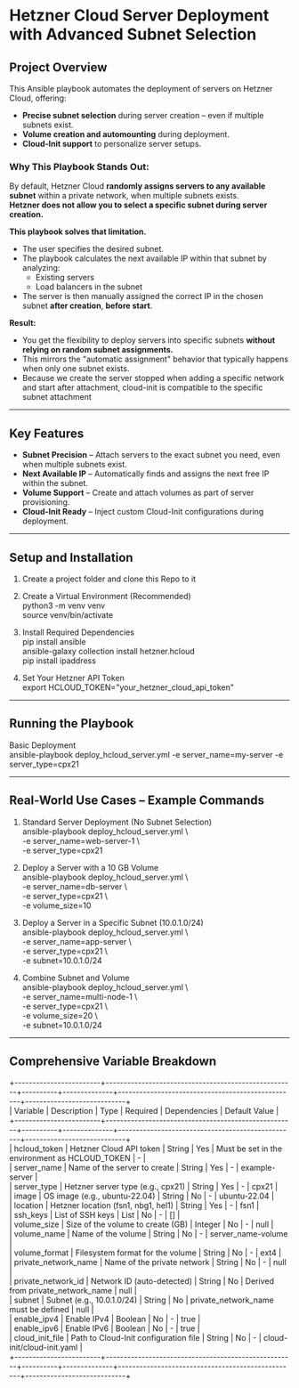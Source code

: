 # Hetzner Cloud Server Deployment with Advanced Subnet Selection  

## Project Overview  
This Ansible playbook automates the deployment of servers on Hetzner Cloud, offering:  
- **Precise subnet selection** during server creation – even if multiple subnets exist.  
- **Volume creation and automounting** during deployment.  
- **Cloud-Init support** to personalize server setups.  

### Why This Playbook Stands Out:  
By default, Hetzner Cloud **randomly assigns servers to any available subnet** within a private network, when multiple subnets exists.  
**Hetzner does not allow you to select a specific subnet during server creation.**  

**This playbook solves that limitation.**  
- The user specifies the desired subnet.  
- The playbook calculates the next available IP within that subnet by analyzing:  
  - Existing servers  
  - Load balancers in the subnet  
- The server is then manually assigned the correct IP in the chosen subnet **after creation**, **before start**.  

**Result:**  
- You get the flexibility to deploy servers into specific subnets **without relying on random subnet assignments.**  
- This mirrors the "automatic assignment" behavior that typically happens when only one subnet exists.  
- Because we create the server stopped when adding a specific network and start after attachment, cloud-init is compatible to the specific subnet attachment

---

## Key Features  
- **Subnet Precision** – Attach servers to the exact subnet you need, even when multiple subnets exist.  
- **Next Available IP** – Automatically finds and assigns the next free IP within the subnet.  
- **Volume Support** – Create and attach volumes as part of server provisioning.  
- **Cloud-Init Ready** – Inject custom Cloud-Init configurations during deployment.  

---

## Setup and Installation  

1. Create a project folder and clone this Repo to it

2. Create a Virtual Environment (Recommended)  
python3 -m venv venv  
source venv/bin/activate  

2. Install Required Dependencies  
pip install ansible  
ansible-galaxy collection install hetzner.hcloud  
pip install ipaddress  

3. Set Your Hetzner API Token  
export HCLOUD_TOKEN="your_hetzner_cloud_api_token"  
---

## Running the Playbook  

Basic Deployment  
ansible-playbook deploy_hcloud_server.yml -e server_name=my-server -e server_type=cpx21  

---

## Real-World Use Cases – Example Commands  

1. Standard Server Deployment (No Subnet Selection)  
ansible-playbook deploy_hcloud_server.yml \  
  -e server_name=web-server-1 \  
  -e server_type=cpx21  

2. Deploy a Server with a 10 GB Volume  
ansible-playbook deploy_hcloud_server.yml \  
  -e server_name=db-server \  
  -e server_type=cpx21 \  
  -e volume_size=10  

3. Deploy a Server in a Specific Subnet (10.0.1.0/24)  
ansible-playbook deploy_hcloud_server.yml \  
  -e server_name=app-server \  
  -e server_type=cpx21 \  
  -e subnet=10.0.1.0/24  

4. Combine Subnet and Volume  
ansible-playbook deploy_hcloud_server.yml \  
  -e server_name=multi-node-1 \  
  -e server_type=cpx21 \  
  -e volume_size=20 \  
  -e subnet=10.0.1.0/24  

---

## Comprehensive Variable Breakdown  

+------------------------+-----------------------------------------------------+----------+--------------+--------------------------------------------------+----------------------------+  
| Variable               | Description                                         | Type     | Required     | Dependencies                                     | Default Value              |  
+------------------------+-----------------------------------------------------+----------+--------------+--------------------------------------------------+----------------------------+  
| hcloud_token           | Hetzner Cloud API token                             | String   | Yes          | Must be set in the environment as HCLOUD_TOKEN   | -                          |  
| server_name            | Name of the server to create                        | String   | Yes          | -                                                | example-server             |  
| server_type            | Hetzner server type (e.g., cpx21)                   | String   | Yes          | -                                                | cpx21                      |  
| image                  | OS image (e.g., ubuntu-22.04)                       | String   | No           | -                                                | ubuntu-22.04               |  
| location               | Hetzner location (fsn1, nbg1, hel1)                 | String   | Yes          | -                                                | fsn1                       |  
| ssh_keys               | List of SSH keys                                    | List     | No           | -                                                | []                         |  
| volume_size            | Size of the volume to create (GB)                   | Integer  | No           | -                                                | null                       |  
| volume_name            | Name of the volume                                  | String   | No           | -                                                | server_name-volume         |  
| volume_format          | Filesystem format for the volume                    | String   | No           | -                                                | ext4                       |  
| private_network_name   | Name of the private network                         | String   | No           | -                                                | null                       |  
| private_network_id     | Network ID (auto-detected)                          | String   | No           | Derived from private_network_name                | null                       |  
| subnet                 | Subnet (e.g., 10.0.1.0/24)                          | String   | No           | private_network_name must be defined             | null                       |  
| enable_ipv4            | Enable IPv4                                         | Boolean  | No           | -                                                | true                       |  
| enable_ipv6            | Enable IPv6                                         | Boolean  | No           | -                                                | true                       |  
| cloud_init_file        | Path to Cloud-Init configuration file               | String   | No           | -                                                | cloud-init/cloud-init.yaml |  
+------------------------+-----------------------------------------------------+----------+--------------+--------------------------------------------------+----------------------------+  


